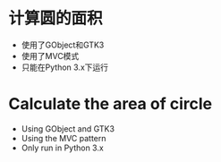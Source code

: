 计算圆的面积
====

* 使用了GObject和GTK3
* 使用了MVC模式
* 只能在Python 3.x下运行


Calculate the area of ​​circle
====

* Using GObject and GTK3
* Using the MVC pattern
* Only run in Python 3.x
